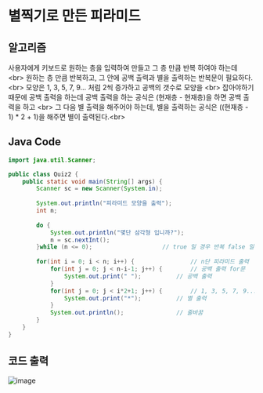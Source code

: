 # 별찍기로 만든 피라미드

## 알고리즘
사용자에게 키보드로 원하는 층을 입력하여 만들고 그 층 만큼 반복 하여야 하는데 <br\>
원하는 층 만큼 반복하고, 그 안에 공백 출력과 별을 출력하는 반복문이 필요하다. <br\>
모양은 1, 3, 5, 7, 9... 처럼 2씩 증가하고 공백의 갯수로 모양을 <br\> 
잡아야하기때문에 공백 출력을 하는데 공백 출력을 하는 공식은 (현재층 - 현재층)을 하면 공백 출력을 하고 <br\>
그 다음 별 출력을 해주어야 하는데, 별을 출력하는 공식은 ((현재층 - 1) * 2 + 1)을 해주면 별이 출력된다.<br\> 

## Java Code
```java
import java.util.Scanner;

public class Quiz2 {
	public static void main(String[] args) {
		Scanner sc = new Scanner(System.in);
		
		System.out.println("피라미드 모양을 출력");
		int n;
		
		do {
			System.out.println("몇단 삼각형 입니까?");
			n = sc.nextInt();
		}while (n <= 0); 					// true 일 경우 반복 false 일 경우 do-while문을 빠져나감  
		
		for(int i = 0; i < n; i++) {				// n단 피라미드 출력
			for(int j = 0; j < n-i-1; j++) {		// 공백 출력 for문 
				System.out.print(" ");			// 공백 출력
			}		
			for(int j = 0; j < i*2+1; j++) {		// 1, 3, 5, 7, 9... 2씩 늘어나는 for문
				System.out.print("*");			// 별 출력
			}
			System.out.println();				// 줄바꿈 
		}
	}
}
```
## 코드 출력
![image](https://user-images.githubusercontent.com/107795830/224196508-b4b51e3c-2985-4716-a12f-7b0badd3a1d3.png)
